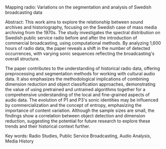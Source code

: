 Mapping radio: 
Variations on the segmentation and analysis of Swedish broadcasting data

Abstract: 
This work aims to explore the relationship between sound archives and historiography, focusing on the Swedish case of mass media archiving from the 1970s. The study investigates the spectral distribution on Swedish public service radio before and after the introduction of commercial broadcasting, using computational methods. By analyzing 1,600 hours of radio data, the paper reveals a shift in the number of detected occurrences, with varying sonic sequences reflecting the broadcasting's overall structure. 

The paper contributes to the understanding of historical radio data, offering preprocessing and segmentation methods for working with cultural audio data. It also emphasizes the methodological implications of combining dimension reduction and object classification approaches, demonstrating the value of using pretrained and untrained algorithms together for a comprehensive understanding of the local and fine-grained aspects of audio data. The evolution of P1 and P3's sonic identities may be influenced by commercialization and the concept of entropy, emphasizing the importance of content variation. Although the sample sizes are small, the findings show a correlation between object detection and dimension reduction, suggesting the potential for future research to explore these trends and their historical context further.

Key words: Radio Studies, Public Service Broadcasting, Audio Analysis, Media History

